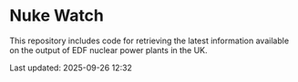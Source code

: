 # Nuke Watch

This repository includes code for retrieving the latest information available on the output of EDF nuclear power plants in the UK.

Last updated: 2025-09-26 12:32